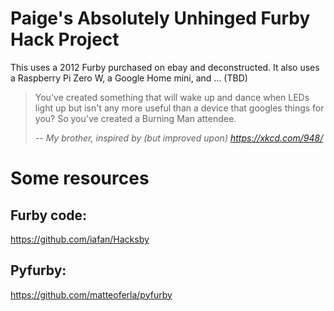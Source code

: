 # Paige's Absolutely Unhinged Furby Hack Project
This uses a 2012 Furby purchased on ebay and deconstructed. 
It also uses a Raspberry Pi Zero W, a Google Home mini, and ... (TBD)

> You've created something that will wake up and dance when LEDs light up but isn't any more useful than a device that googles things for you? So you've created a Burning Man attendee.
>
>_-- My brother, inspired by (but improved upon) https://xkcd.com/948/_

# Some resources
## Furby code: 
https://github.com/iafan/Hacksby
## Pyfurby: 
https://github.com/matteoferla/pyfurby
